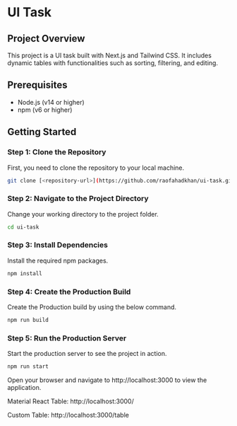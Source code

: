 # UI Task

## Project Overview
This project is a UI task built with Next.js and Tailwind CSS. It includes dynamic tables with functionalities such as sorting, filtering, and editing.

## Prerequisites
- Node.js (v14 or higher)
- npm (v6 or higher)

## Getting Started

### Step 1: Clone the Repository
First, you need to clone the repository to your local machine.

```bash
git clone [<repository-url>](https://github.com/raofahadkhan/ui-task.git)
```

### Step 2: Navigate to the Project Directory
Change your working directory to the project folder.

```bash
cd ui-task
```

### Step 3: Install Dependencies
Install the required npm packages.

```bash
npm install
```

### Step 4: Create the Production Build
Create the Production build by using the below command.

```bash
npm run build
```

### Step 5: Run the Production Server
Start the production server to see the project in action.

```bash
npm run start
```

Open your browser and navigate to http://localhost:3000 to view the application.

Material React Table: http://localhost:3000/

Custom Table: http://localhost:3000/table


